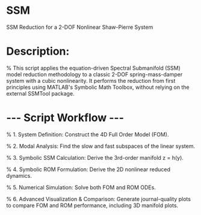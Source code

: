 # SSM

SSM Reduction for a 2-DOF Nonlinear Shaw-Pierre System



# Description:
% This script applies the equation-driven Spectral Submanifold (SSM) model 
 reduction methodology to a classic 2-DOF spring-mass-damper system with 
 a cubic nonlinearity. It performs the reduction from first principles
 using MATLAB's Symbolic Math Toolbox, without relying on the external
 SSMTool package.


# --- Script Workflow ---
% 1. System Definition: Construct the 4D Full Order Model (FOM).

% 2. Modal Analysis: Find the slow and fast subspaces of the linear system.

% 3. Symbolic SSM Calculation: Derive the 3rd-order manifold z = h(y).

% 4. Symbolic ROM Formulation: Derive the 2D nonlinear reduced dynamics.

% 5. Numerical Simulation: Solve both FOM and ROM ODEs.

% 6. Advanced Visualization & Comparison: Generate journal-quality plots to compare FOM and ROM performance, including 3D manifold plots.


